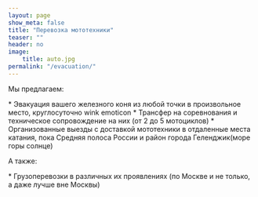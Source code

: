 ```yaml
---
layout: page
show_meta: false
title: "Перевозка мототехники"
teaser: ""
header: no
image:
    title: auto.jpg
permalink: "/evacuation/"
---
```

Мы предлагаем:

<div markdown="1">
* Эвакуация вашего железного коня из любой точки в произвольное место, круглосуточно wink emoticon
* Трансфер на соревнования и техническое сопровождение на них (от 2 до 5 мотоциклов)
* Организованные выезды с доставкой мототехники в отдаленные места катания, пока Средняя полоса России и район города Геленджик(море горы солнце)
</div>

А также:

<div markdown="1">
* Грузоперевозки в различных их проявлениях (по Москве и не только, а даже лучше вне Москвы)
</div>